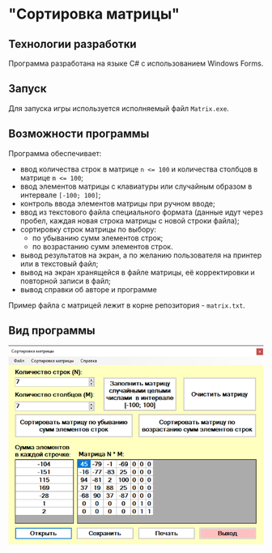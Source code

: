 # "Сортировка матрицы"

## Технологии разработки

Программа разработана на языке C# с использованием Windows Forms.

## Запуск

Для запуска игры используется исполняемый файл `Matrix.exe`.

## Возможности программы

Программа обеспечивает:

- ввод количества строк в матрице `n <= 100` и количества столбцов в матрице `m <= 100`;
- ввод элементов матрицы с клавиатуры или случайным образом в интервале `[-100; 100]`;
- контроль ввода элементов матрицы при ручном вводе;
- ввод из текстового файла специального формата (данные идут через пробел, каждая новая строка матрицы с новой строки файла);
- сортировку строк матрицы по выбору:
  - по убыванию сумм элементов строк;
  - по возрастанию сумм элементов строк.
- вывод результатов на экран, а по желанию пользователя на принтер или в текстовый файл;
- вывод на экран хранящейся в файле матрицы, её корректировки и повторной записи в файл;
- вывод справки об авторе и программе

Пример файла с матрицей лежит в корне репозитория - `matrix.txt`.

## Вид программы

![img.png](images/img.png)
